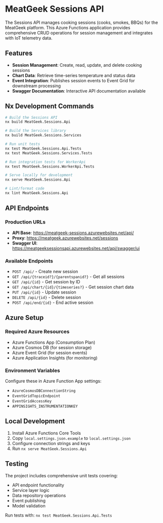 # MeatGeek Sessions API

The Sessions API manages cooking sessions (cooks, smokes, BBQs) for the MeatGeek platform. This Azure Functions application provides comprehensive CRUD operations for session management and integrates with IoT telemetry data.

## Features

- **Session Management**: Create, read, update, and delete cooking sessions
- **Chart Data**: Retrieve time-series temperature and status data
- **Event Integration**: Publishes session events to Event Grid for downstream processing
- **Swagger Documentation**: Interactive API documentation available

## Nx Development Commands

```bash
# Build the Sessions API
nx build MeatGeek.Sessions.Api

# Build the Services library
nx build MeatGeek.Sessions.Services

# Run unit tests
nx test MeatGeek.Sessions.Api.Tests
nx test MeatGeek.Sessions.Services.Tests

# Run integration tests for WorkerApi
nx test MeatGeek.Sessions.WorkerApi.Tests

# Serve locally for development
nx serve MeatGeek.Sessions.Api

# Lint/format code
nx lint MeatGeek.Sessions.Api
```

## API Endpoints

### Production URLs
- **API Base**: https://meatgeek-sessions.azurewebsites.net/api/
- **Proxy**: https://meatgeek.azurewebsites.net/sessions
- **Swagger UI**: https://meatgeeksessionsapi.azurewebsites.net/api/swagger/ui

### Available Endpoints
- `POST /api/` - Create new session
- `GET /api/{traceid?}/{parentspanid?}` - Get all sessions
- `GET /api/{id}` - Get session by ID
- `GET /api/chart/{id}/{timeseries?}` - Get session chart data
- `PUT /api/{id}` - Update session
- `DELETE /api/{id}` - Delete session
- `POST /api/end/{id}` - End active session

## Azure Setup

### Required Azure Resources
- Azure Functions App (Consumption Plan)
- Azure Cosmos DB (for session storage)
- Azure Event Grid (for session events)
- Azure Application Insights (for monitoring)

### Environment Variables
Configure these in Azure Function App settings:
- `AzureCosmosDBConnectionString`
- `EventGridTopicEndpoint`
- `EventGridAccessKey`
- `APPINSIGHTS_INSTRUMENTATIONKEY`

## Local Development

1. Install Azure Functions Core Tools
2. Copy `local.settings.json.example` to `local.settings.json`
3. Configure connection strings and keys
4. Run `nx serve MeatGeek.Sessions.Api`

## Testing

The project includes comprehensive unit tests covering:
- API endpoint functionality
- Service layer logic
- Data repository operations
- Event publishing
- Model validation

Run tests with: `nx test MeatGeek.Sessions.Api.Tests`
